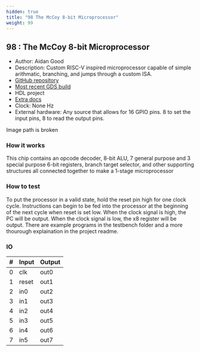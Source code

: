 ```yaml
---
hidden: true
title: "98 The McCoy 8-bit Microprocessor"
weight: 99
---
```


## 98 : The McCoy 8-bit Microprocessor

* Author: Aidan Good
* Description: Custom RISC-V inspired microprocessor capable of simple arithmatic, branching, and jumps through a custom ISA.
* [GitHub repository](https://github.com/AidanGood/tt02-McCoy)
* [Most recent GDS build](https://github.com/AidanGood/tt02-McCoy/actions/runs/3616269229)
* HDL project
* [Extra docs](https://github.com/cpldcpu/tinytapeout_mcpu5/blob/main/README.md)
* Clock: None Hz
* External hardware: Any source that allows for 16 GPIO pins. 8 to set the input pins, 8 to read the output pins.

Image path is broken

### How it works

This chip contains an opcode decoder, 8-bit ALU, 7 general purpose and 3 special purpose 6-bit registers, branch target selector, and other supporting structures all connected together to make a 1-stage microprocessor

### How to test

To put the processor in a valid state, hold the reset pin high for one clock cycle. Instructions can begin to be fed into the processor at the beginning of the next cycle when reset is set low. When the clock signal is high, the PC will be output. When the clock signal is low, the x8 register will be output. There are example programs in the testbench folder and a more thourough explaination in the project readme.

### IO

| # | Input        | Output       |
|---|--------------|--------------|
| 0 | clk  | out0 |
| 1 | reset  | out1 |
| 2 | in0  | out2 |
| 3 | in1  | out3 |
| 4 | in2  | out4 |
| 5 | in3  | out5 |
| 6 | in4  | out6 |
| 7 | in5  | out7 |
